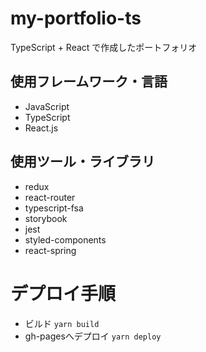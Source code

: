# my-portfolio-ts

TypeScript + React で作成したポートフォリオ

## 使用フレームワーク・言語

- JavaScript
- TypeScript
- React.js

## 使用ツール・ライブラリ

- redux
- react-router
- typescript-fsa
- storybook
- jest
- styled-components
- react-spring

# デプロイ手順
- ビルド `yarn build`
- gh-pagesへデプロイ `yarn deploy`